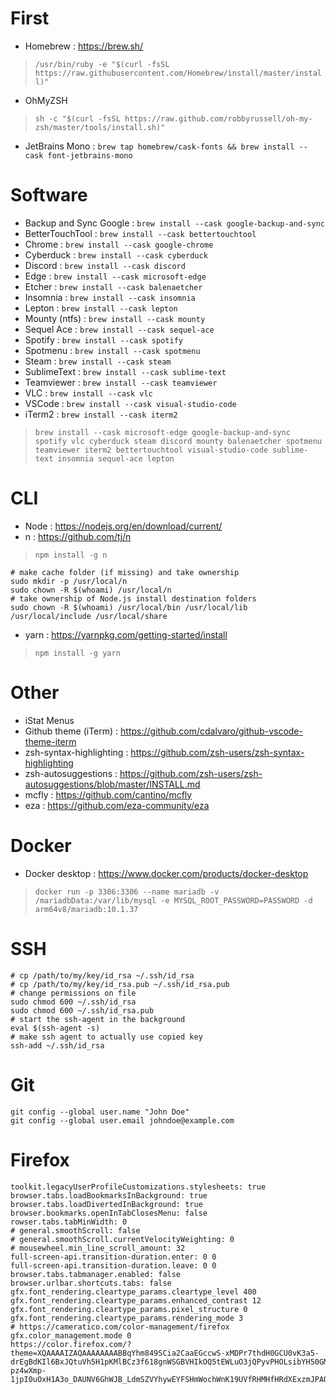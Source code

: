 # First
* Homebrew : https://brew.sh/
> `/usr/bin/ruby -e "$(curl -fsSL https://raw.githubusercontent.com/Homebrew/install/master/install)"`
* OhMyZSH
> `sh -c "$(curl -fsSL https://raw.github.com/robbyrussell/oh-my-zsh/master/tools/install.sh)"`
* JetBrains Mono : `brew tap homebrew/cask-fonts && brew install --cask font-jetbrains-mono`

# Software
* Backup and Sync Google : `brew install --cask google-backup-and-sync`
* BetterTouchTool : `brew install --cask bettertouchtool`
* Chrome : `brew install --cask google-chrome`
* Cyberduck : `brew install --cask cyberduck`
* Discord : `brew install --cask discord`
* Edge : `brew install --cask microsoft-edge`
* Etcher : `brew install --cask balenaetcher`
* Insomnia : `brew install --cask insomnia`
* Lepton : `brew install --cask lepton`
* Mounty (ntfs) : `brew install --cask mounty`
* Sequel Ace : `brew install --cask sequel-ace`
* Spotify : `brew install --cask spotify`
* Spotmenu : `brew install --cask spotmenu`
* Steam : `brew install --cask steam`
* SublimeText : `brew install --cask sublime-text`
* Teamviewer : `brew install --cask teamviewer`
* VLC : `brew install --cask vlc`
* VSCode : `brew install --cask visual-studio-code`
* iTerm2 : `brew install --cask iterm2`

> `brew install --cask microsoft-edge google-backup-and-sync spotify vlc cyberduck steam discord mounty balenaetcher spotmenu teamviewer iterm2 bettertouchtool visual-studio-code sublime-text insomnia sequel-ace lepton`

# CLI
* Node : https://nodejs.org/en/download/current/
* n : https://github.com/tj/n
> `npm install -g n`
```
# make cache folder (if missing) and take ownership
sudo mkdir -p /usr/local/n
sudo chown -R $(whoami) /usr/local/n
# take ownership of Node.js install destination folders
sudo chown -R $(whoami) /usr/local/bin /usr/local/lib /usr/local/include /usr/local/share
```
* yarn : https://yarnpkg.com/getting-started/install
> `npm install -g yarn`
    
# Other
* iStat Menus
* Github theme (iTerm) : https://github.com/cdalvaro/github-vscode-theme-iterm
* zsh-syntax-highlighting : https://github.com/zsh-users/zsh-syntax-highlighting
* zsh-autosuggestions : https://github.com/zsh-users/zsh-autosuggestions/blob/master/INSTALL.md
* mcfly : https://github.com/cantino/mcfly
* eza : https://github.com/eza-community/eza

# Docker
* Docker desktop : https://www.docker.com/products/docker-desktop
> `docker run -p 3306:3306 --name mariadb -v /mariadbData:/var/lib/mysql -e MYSQL_ROOT_PASSWORD=PASSWORD -d arm64v8/mariadb:10.1.37` 

# SSH
```
# cp /path/to/my/key/id_rsa ~/.ssh/id_rsa
# cp /path/to/my/key/id_rsa.pub ~/.ssh/id_rsa.pub
# change permissions on file
sudo chmod 600 ~/.ssh/id_rsa
sudo chmod 600 ~/.ssh/id_rsa.pub
# start the ssh-agent in the background
eval $(ssh-agent -s)
# make ssh agent to actually use copied key
ssh-add ~/.ssh/id_rsa
```

# Git
```
git config --global user.name "John Doe"
git config --global user.email johndoe@example.com
```

# Firefox
```
toolkit.legacyUserProfileCustomizations.stylesheets: true
browser.tabs.loadBookmarksInBackground: true
browser.tabs.loadDivertedInBackground: true
browser.bookmarks.openInTabClosesMenu: false
rowser.tabs.tabMinWidth: 0
# general.smoothScroll: false
# general.smoothScroll.currentVelocityWeighting: 0
# mousewheel.min_line_scroll_amount: 32
full-screen-api.transition-duration.enter: 0 0
full-screen-api.transition-duration.leave: 0 0
browser.tabs.tabmanager.enabled: false
browser.urlbar.shortcuts.tabs: false
gfx.font_rendering.cleartype_params.cleartype_level 400
gfx.font_rendering.cleartype_params.enhanced_contrast 12
gfx.font_rendering.cleartype_params.pixel_structure 0 
gfx.font_rendering.cleartype_params.rendering_mode 3
# https://cameratico.com/color-management/firefox
gfx.color_management.mode 0
https://color.firefox.com/?theme=XQAAAAIZAQAAAAAAAABBqYhm849SCia2CaaEGccwS-xMDPr7thdH0GCU0vK3a5-drEgBdKIl6BxJQtuVh5H1pKMlBCz3f618gnWSGBVHIkOQ5tEWLuO3jQPyvPHOLsibYH50GMRaXMiuptggyK_8TdZBT-pz4wXmp-1jpI0uOxH1A3o_DAUNV6GhWJB_LdmSZVYhywEYFSHmWochWnK19UVfRHMHfHRdXExzmJPAQ76pruDZuBKEE7vOeU3_7nK6oA
```
